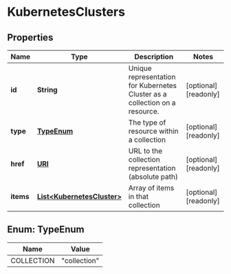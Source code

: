 

# KubernetesClusters

## Properties

| Name | Type | Description | Notes |
| ------------ | ------------- | ------------- | ------------- |
| **id** | **String** | Unique representation for Kubernetes Cluster as a collection on a resource. |  [optional] [readonly] |
| **type** | [**TypeEnum**](#TypeEnum) | The type of resource within a collection |  [optional] [readonly] |
| **href** | [**URI**](URI.md) | URL to the collection representation (absolute path) |  [optional] [readonly] |
| **items** | [**List&lt;KubernetesCluster&gt;**](KubernetesCluster.md) | Array of items in that collection |  [optional] [readonly] |



## Enum: TypeEnum

| Name | Value |
| ---- | -----
| COLLECTION | &quot;collection&quot; |


